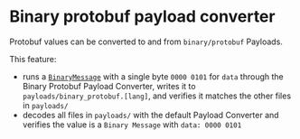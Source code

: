 # Binary protobuf payload converter

Protobuf values can be converted to and from `binary/protobuf` Payloads.

This feature:

- runs a [`BinaryMessage`](../messages.proto) with a single byte `0000 0101` for `data` through the Binary Protobuf
  Payload Converter, writes it to `payloads/binary_protobuf.[lang]`, and verifies it matches the other files in
  `payloads/`
- decodes all files in `payloads/` with the default Payload Converter and verifies the value is a `Binary Message` with
  `data: 0000 0101`
